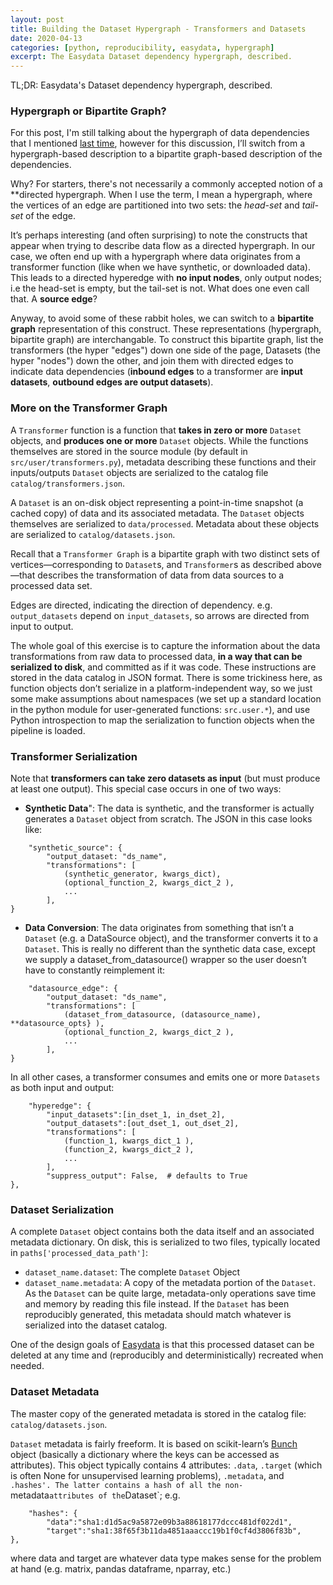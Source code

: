 ```yaml
---
layout: post
title: Building the Dataset Hypergraph - Transformers and Datasets
date: 2020-04-13
categories: [python, reproducibility, easydata, hypergraph]
excerpt: The Easydata Dataset dependency hypergraph, described.
---
```

TL;DR: Easydata's Dataset dependency hypergraph, described.

### Hypergraph or Bipartite Graph?

For this post, I'm still talking about the hypergraph of data dependencies that I mentioned [last time], however for this discussion, I’ll switch from a hypergraph-based description to a bipartite graph-based description of the dependencies.

[last time]: /dataset-dag

Why? For starters, there's not necessarily a commonly accepted notion of a **directed hypergraph.
When I use the term, I mean a hypergraph, where the vertices of an edge are partitioned into two sets: the *head-set* and *tail-set* of the edge.

It’s perhaps interesting (and often surprising) to note the constructs that appear when trying to describe data flow as a directed hypergraph. In our case, we often end up with a hypergraph where data originates from a transformer function (like when we have synthetic, or downloaded data). This leads to a directed hyperedge with **no input nodes**, only output nodes; i.e the head-set is empty, but the tail-set is not. What does one even call that. A **source edge**?

Anyway, to avoid some of these rabbit holes, we can switch to a **bipartite graph** representation of this construct. These representations (hypergraph, bipartite graph) are interchangable. To construct this bipartite graph, list the transformers (the hyper "edges") down one side of the page, Datasets (the hyper "nodes") down the other, and join them with directed edges to indicate data dependencies (**inbound edges** to a transformer are **input datasets**, **outbound edges are output datasets**).


### More on the Transformer Graph

A `Transformer` function is a function that **takes in zero or more** `Dataset` objects, and **produces one or more** `Dataset` objects. While the functions themselves are stored in the source module (by default in `src/user/transformers.py`), metadata describing these functions and their inputs/outputs `Dataset` objects are serialized to the catalog file `catalog/transformers.json`.

A `Dataset` is an on-disk object representing a point-in-time snapshot (a cached copy) of data and its associated metadata. The `Dataset` objects themselves are serialized to `data/processed`. Metadata about these objects are serialized to `catalog/datasets.json`.

Recall that a `Transformer Graph` is a bipartite graph with two distinct sets of vertices—corresponding to `Dataset`s, and `Transformer`s as described above—that describes the transformation of data from data sources to a processed data set.

Edges are directed, indicating the direction of dependency. e.g. `output_datasets` depend on `input_datasets`, so arrows are directed from input to output.

The whole goal of this exercise is to capture the information about the data transformations from raw data to processed data, **in a way that can be serialized to disk**, and committed as if it was code. These instructions are stored in the data catalog in JSON format. There is some trickiness here, as function objects don’t serialize in a platform-independent way, so we just some make assumptions about namespaces (we set up a standard location in the python module for user-generated functions: `src.user.*`), and use Python introspection to map the serialization to function objects when the pipeline is loaded.

### Transformer Serialization
Note that **transformers can take zero datasets as input** (but must produce at least one output). This special case occurs in one of two ways:

* **Synthetic Data**": The data is synthetic, and the transformer is actually generates a `Dataset` object from scratch. The JSON in this case looks like:
```
    "synthetic_source": {
        "output_dataset: "ds_name",
        "transformations": [
            (synthetic_generator, kwargs_dict),
            (optional_function_2, kwargs_dict_2 ),
            ...
        ],
}
```
* **Data Conversion**: The data originates from something that isn’t a `Dataset` (e.g. a DataSource object), and the transformer converts it to a `Dataset`. This is really no different than the synthetic data case, except we supply a dataset_from_datasource() wrapper so the user doesn’t have to constantly reimplement it:
```
    "datasource_edge": {
        "output_dataset: "ds_name",
        "transformations": [
            (dataset_from_datasource, (datasource_name), **datasource_opts} ),
            (optional_function_2, kwargs_dict_2 ),
            ...
        ],
}
```
In all other cases, a transformer consumes and emits one or more `Datasets` as both input and output:
```
    "hyperedge": {
        "input_datasets":[in_dset_1, in_dset_2],
        "output_datasets":[out_dset_1, out_dset_2],
        "transformations": [
            (function_1, kwargs_dict_1 ),
            (function_2, kwargs_dict_2 ),
            ...
        ],
        "suppress_output": False,  # defaults to True
},
```
### Dataset Serialization
A complete `Dataset` object contains both the data itself and an associated metadata dictionary. On disk, this is serialized to two files, typically located in `paths['processed_data_path']`:

* `dataset_name.dataset`: The complete `Dataset` Object
* `dataset_name.metadata`: A copy of the metadata portion of the `Dataset`. As the `Dataset` can be quite large, metadata-only operations save time and memory by reading this file instead. If the `Dataset` has been reproducibly generated, this metadata should match whatever is serialized into the dataset catalog.

One of the design goals of [Easydata] is that this processed dataset can be deleted at any time and (reproducibly and deterministically) recreated when needed.

### Dataset Metadata
The master copy of the generated metadata is stored in the catalog file: `catalog/datasets.json`.

`Dataset` metadata is fairly freeform. It is based on scikit-learn’s [Bunch] object (basically a dictionary where the keys can be accessed as attributes). This object typically contains 4 attributes: `.data`, `.target` (which is often None for unsupervised learning problems), `.metadata`, and `.hashes'. The latter contains a hash of all the non-`metadata` attributes of the `Dataset`; e.g.
```
    "hashes": {
        "data":"sha1:d1d5ac9a5872e09b3a88618177dccc481df022d1",
        "target":"sha1:38f65f3b11da4851aaaccc19b1f0cf4d3806f83b",
},
```
where data and target are whatever data type makes sense for the problem at hand (e.g. matrix, pandas dataframe, nparray, etc.)

[bunch]: https://github.com/adrinjalali/scikit-learn/blob/bea2e2414f93fdf4558f1288377d2aa0351727b4/sklearn/utils/__init__.py#L60-L80
[easydata]: https://github.com/hackalog/easydata
